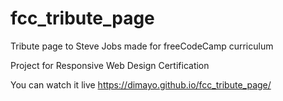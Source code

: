 # fcc_tribute_page
Tribute page to Steve Jobs made for freeCodeCamp curriculum

Project for Responsive Web Design Certification

You can watch it live https://dimayo.github.io/fcc_tribute_page/
